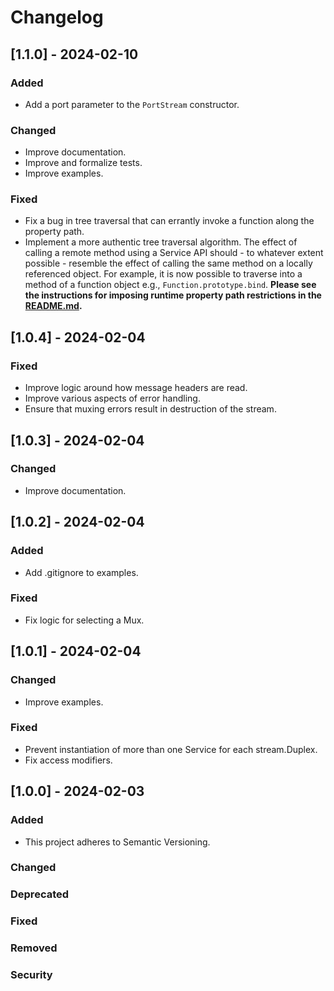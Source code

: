 # Changelog

## [1.1.0] - 2024-02-10
### Added
- Add a port parameter to the `PortStream` constructor.
### Changed
- Improve documentation.
- Improve and formalize tests.
- Improve examples.
### Fixed
- Fix a bug in tree traversal that can errantly invoke a function along the property path.
- Implement a more authentic tree traversal algorithm.  The effect of calling a remote method using a Service API should - to whatever extent possible - resemble the effect of calling the same method on a locally referenced object.  For example, it is now possible to traverse into a method of a function object e.g., `Function.prototype.bind`.  **Please see the instructions for imposing runtime property path restrictions in the [README.md](https://github.com/faranalytics/network-services?tab=readme-ov-file#impose-property-path-restrictions).**

## [1.0.4] - 2024-02-04
### Fixed
- Improve logic around how message headers are read.
- Improve various aspects of error handling.
- Ensure that muxing errors result in destruction of the stream.

## [1.0.3] - 2024-02-04
### Changed
- Improve documentation.

## [1.0.2] - 2024-02-04
### Added
- Add .gitignore to examples.
### Fixed
- Fix logic for selecting a Mux.

## [1.0.1] - 2024-02-04
### Changed
- Improve examples.
### Fixed
- Prevent instantiation of more than one Service for each stream.Duplex.
- Fix access modifiers.

## [1.0.0] - 2024-02-03
### Added
- This project adheres to Semantic Versioning.
### Changed
### Deprecated
### Fixed
### Removed
### Security